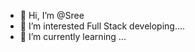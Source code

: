 - 👋 Hi, I’m @Sree
- 👀 I’m interested Full Stack developing....
- 🌱 I’m currently learning ...
<!---
Sreenath333/Sreenath333 is a ✨ special ✨ repository because its `README.md` (this file) appears on your GitHub profile.
You can click the Preview link to take a look at your changes.
--->
